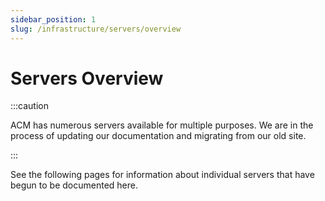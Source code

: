 ```yaml
---
sidebar_position: 1
slug: /infrastructure/servers/overview
---
```


# Servers Overview

:::caution

ACM has numerous servers available for multiple purposes. We are in the process of updating our documentation and migrating from our old site.

:::

See the following pages for information about individual servers that have begun to be documented here.
